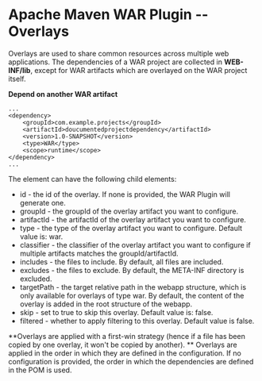 # Apache Maven WAR Plugin -- Overlays #

Overlays are used to share common resources across multiple web applications. The dependencies of a WAR project are collected in **WEB-INF/lib**, except for WAR artifacts which are overlayed on the WAR project itself.

**Depend on another WAR artifact**

	...
	<dependency>
		<groupId>com.example.projects</groupId>
		<artifactId>doucumentedprojectdependency</artifactId>
		<version>1.0-SNAPSHOT</version>
		<type>WAR</type>
		<scope>runtime</scope>
	</dependency>
	...

The <overlay> element can have the following child elements:

- id - the id of the overlay. If none is provided, the WAR Plugin will generate one.
- groupId - the groupId of the overlay artifact you want to configure.
- artifactId - the artifactId of the overlay artifact you want to configure.
- type - the type of the overlay artifact you want to configure. Default value is: war.
- classifier - the classifier of the overlay artifact you want to configure if multiple artifacts matches the groupId/artifactId.
- includes - the files to include. By default, all files are included.
- excludes - the files to exclude. By default, the META-INF directory is excluded.
- targetPath - the target relative path in the webapp structure, which is only available for overlays of type war. By default, the content of the overlay is added in the root structure of the webapp.
- skip - set to true to skip this overlay. Default value is: false.
- filtered - whether to apply filtering to this overlay. Default value is false.



**Overlays are applied with a first-win strategy (hence if a file has been copied by one overlay, it won't be copied by another). ** Overlays are applied in the order in which they are defined in the <overlays> configuration. If no configuration is provided, the order in which the dependencies are defined in the POM is used.